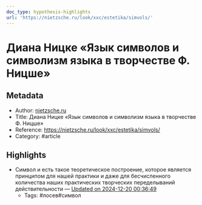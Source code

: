 ```yaml
---
doc_type: hypothesis-highlights
url: 'https://nietzsche.ru/look/xxc/estetika/simvols/'
---
```

# Диана Ницке «Язык символов и символизм языка в творчестве Ф. Ницше»

## Metadata
- Author: [nietzsche.ru]()
- Title: Диана Ницке «Язык символов и символизм языка в творчестве Ф. Ницше»
- Reference: https://nietzsche.ru/look/xxc/estetika/simvols/
- Category: #article

## Highlights
- Символ и есть такое теоретическое построение, которое является принципом для нашей практики и даже для бесчисленного количества наших практических творческих переделываний действительности — [Updated on 2024-12-20 00:36:49](https://hyp.is/Wp5SXr5REe-WEOtnmsz-cQ/nietzsche.ru/look/xxc/estetika/simvols/)
   - Tags: #лосев#символ
